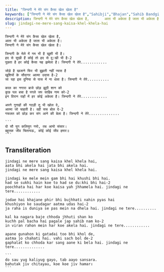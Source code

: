```yaml
---
title: "जिन्दगी ने मेरे संग कैसा खेल खेला है"
keywords: ["जिन्दगी ने मेरे संग कैसा खेल खेला है","Sahibji","Bhajan","Sahib Bandgi Bhajan","Sant Kabir Bhajan","bhajan lyrics","साहिब बंदगी भजन","भजन"]
description: जिन्दगी ने मेरे संग कैसा खेल खेला है,       आता भी अकेला है जाता भी अकेला है।       जिन्दगी ने मेरे संग कैसा खेल खेला है।          जिन्दगी के मेले म
slug: jindagi-ne-mere-sang-kaisa-khel-khela-hai
---
```


  
    जिन्दगी ने मेरे संग कैसा खेल खेला है,  
    आता भी अकेला है जाता भी अकेला है।  
    जिन्दगी ने मेरे संग कैसा खेल खेला है।  
  
    जिन्दगी के मेले में गम भी है खुशी भी है।  
    हद से सुखी हैं कोई तो हद से दु:खी भी है-2  
    पूछता है हर कोई कैसा यह झमेला है। जिन्दगी ने तेरे............  
  
    जोड़े है खजाने फिर भी बुझती नहीं प्यास है  
    खुशियों के सौदागर आत्मा उदास है-2  
    जा रहा इस दुनिया से पास में ना धेला है। जिन्दगी ने तेरे..........  
  
    काल का नगारा बाजे छोड़ झुठी शान को  
    कुछ पल बचा है पगले जप साहिब नाम को-2  
    इन विरान राहों में हर कोई अकेला है। जिन्दगी ने तेरे............  
  
    अपने गुनाहों की गठड़ी तू भी खोल दे,  
    आत्मा जो चाहती है। वही सच बोल दे-2  
    गफलत को छोड़ कर संग आने की बेला है। जिन्दगी ने तेरे..............  
  
    ```  
    दो सौ युग कलियुग गयो, तब आयो संसार।  
    बहुतक जीव चितायऊ, कोई कोई जीव हमार॥  
    ```  


## Transliteration

  
    jindagi ne mere sang kaisa khel khela hai,  
    aata bhi akela hai jata bhi akela hai.  
    jindagi ne mere sang kaisa khel khela hai.  
  
    jindagi ke mele mein gam bhi hai khushi bhi hai.  
    had se sukhi hain koe to had se du:khi bhi hai-2  
    poochhata hai har koe kaisa yah jhhamela hai. jindagi ne tere............  
  
    jodae hai khajane phir bhi bujhhati nahin pyas hai  
    khushiyon ke saudagar aatma udas hai-2  
    ja raha is duniya se pas mein na dhela hai. jindagi ne tere..........  
  
    kal ka nagara baje chhoda jhhuti shan ko  
    kuchh pal bacha hai pagale jap sahib nam ko-2  
    in viran rahon mein har koe akela hai. jindagi ne tere............  
  
    apane gunahon ki gatadai too bhi khol de,  
    aatma jo chahati hai. vahi sach bol de-2  
    gaphalat ko chhoda kar sang aane ki bela hai. jindagi ne tere..............  
  
    ```  
    do sau yug kaliyug gayo, tab aayo sansara.  
    bahutak jiv chitayau, koe koe jiv hamar॥  
    ```  

  